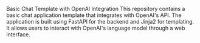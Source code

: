 Basic Chat Template with OpenAI Integration
This repository contains a basic chat application template that integrates with OpenAI's API. The application is built using FastAPI for the backend and Jinja2 for templating. It allows users to interact with OpenAI's language model through a web interface.